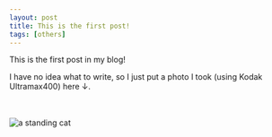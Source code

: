 ```yaml
---
layout: post
title: This is the first post!
tags: [others]
---
```


This is the first post in my blog!

I have no idea what to write, so I just put a photo I took (using Kodak Ultramax400) here ↓.
<br>
<br>
<br>

![a standing cat](../assets/cat.jpg)
